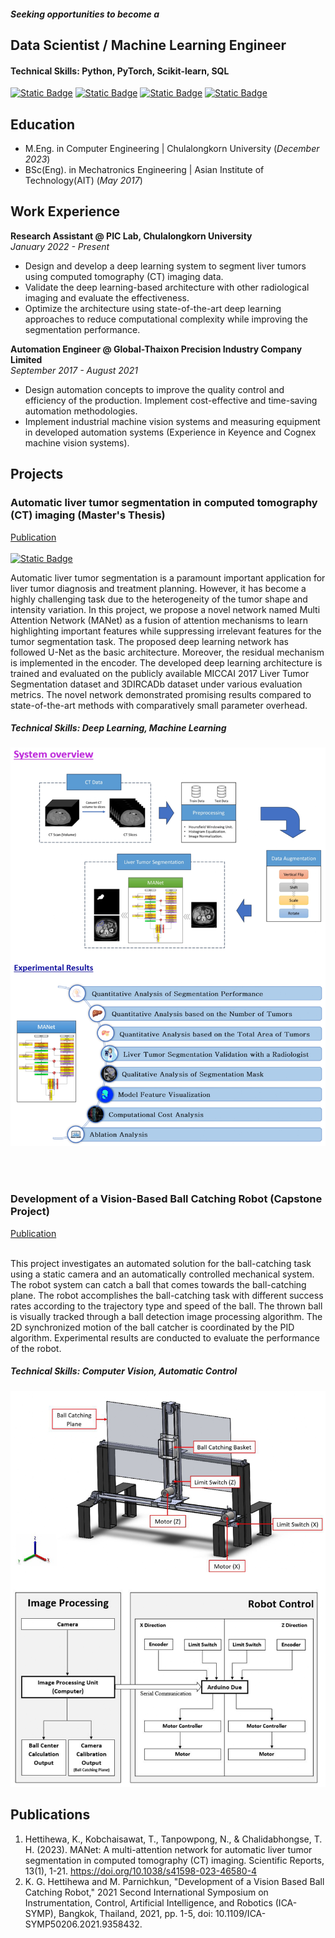 ##### Seeking opportunities to become a

## Data Scientist / Machine Learning Engineer

#### Technical Skills: Python, PyTorch, Scikit-learn, SQL

[![Static Badge](https://img.shields.io/badge/Resume-white?style=flat)](https://kasunhettihewa.github.io/portfolio/assets/docs/Resume_KasunHettihewa.pdf)  [![Static Badge](https://img.shields.io/badge/ResearchGate-white?style=flat&logo=ResearchGate)](https://www.researchgate.net/profile/Kasun-Hettihewa)  [![Static Badge](https://img.shields.io/badge/LinkedIn-blue?style=flat&logo=linkedin)](https://www.linkedin.com/in/kasun-gayashan-hettihewa-b82146a0/)  [![Static Badge](https://img.shields.io/badge/GitHub-black?style=flat&logo=github)](https://github.com/KasunHettihewa)


## Education								       		
- M.Eng. in Computer Engineering | Chulalongkorn University (_December 2023_)	 			        		
- BSc(Eng). in Mechatronics Engineering | Asian Institute of Technology(AIT) (_May 2017_)

## Work Experience
**Research Assistant @ PIC Lab, Chulalongkorn University** <br> 
_January 2022 - Present_
- Design and develop a deep learning system to segment liver tumors using computed tomography (CT) imaging data.
- Validate the deep learning-based architecture with other radiological imaging and evaluate the effectiveness.
- Optimize the architecture using state-of-the-art deep learning approaches to reduce computational complexity while improving the segmentation performance. 

**Automation Engineer @ Global-Thaixon Precision Industry Company Limited** <br> 
_September 2017 - August 2021_
- Design automation concepts to improve the quality control and efficiency of the production. Implement cost-effective and time-saving automation methodologies.
- Implement industrial machine vision systems and measuring equipment in developed automation systems (Experience in Keyence and Cognex machine vision systems).

## Projects
### Automatic liver tumor segmentation in computed tomography (CT) imaging (Master's Thesis) 

[Publication](https://www.nature.com/articles/s41598-023-46580-4) <br> 
<br> 
[![Static Badge](https://img.shields.io/badge/GitHub-View%20on%20GitHub-blue?style=plastic&logo=github)](https://github.com/KasunHettihewa/Liver-Tumor-Segmentation_MANet.git)

Automatic liver tumor segmentation is a paramount important application for liver tumor diagnosis and treatment planning. However, it has become a highly challenging task due to the heterogeneity of the tumor shape and intensity variation.  In this project, we propose a novel network named Multi Attention Network (MANet) as a fusion of attention mechanisms to learn highlighting important features while suppressing irrelevant features for the tumor segmentation task. The proposed deep learning network has followed U-Net as the basic architecture. Moreover, the residual mechanism is implemented in the encoder. The developed deep learning architecture is trained and evaluated on the publicly available MICCAI 2017 Liver Tumor Segmentation dataset and 3DIRCADb dataset under various evaluation metrics. The novel network demonstrated promising results compared to state-of-the-art methods with comparatively small parameter overhead.

##### Technical Skills: Deep Learning, Machine Learning

![Thesis Project](/assets/img/thesis_project_img.png)

<br> 
<br> 

### Development of a Vision-Based Ball Catching Robot (Capstone Project)

[Publication](https://ieeexplore.ieee.org/document/9358432) <br> 
<br> 

This project investigates an automated solution for the ball-catching task using a static camera and an automatically controlled mechanical system. The robot system can catch a ball that comes towards the ball-catching plane. The robot accomplishes the ball-catching task with different success rates according to the trajectory type and speed of the ball. The thrown ball is visually tracked through a ball detection image processing algorithm. The 2D synchronized motion of the ball catcher is coordinated by the PID algorithm. Experimental results are conducted to evaluate the performance of the robot.

##### Technical Skills: Computer Vision, Automatic Control

![Capstone Project](/assets/img/capstone_project_img.png)



## Publications
1. Hettihewa, K., Kobchaisawat, T., Tanpowpong, N., & Chalidabhongse, T. H. (2023). MANet: A multi-attention network for automatic liver tumor segmentation in computed tomography (CT) imaging. Scientific Reports, 13(1), 1-21. https://doi.org/10.1038/s41598-023-46580-4
2. K. G. Hettihewa and M. Parnichkun, "Development of a Vision Based Ball Catching Robot," 2021 Second International Symposium on Instrumentation, Control, Artificial Intelligence, and Robotics (ICA-SYMP), Bangkok, Thailand, 2021, pp. 1-5, doi: 10.1109/ICA-SYMP50206.2021.9358432.
   
